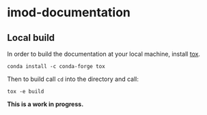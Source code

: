 
imod-documentation
==================

Local build
-----------

In order to build the documentation at your local machine,
install [tox](https://pypi.org/project/tox). 

```console
conda install -c conda-forge tox
```

Then to build call `cd` into the directory and call:

```console
tox -e build
```

**This is a work in progress.**
